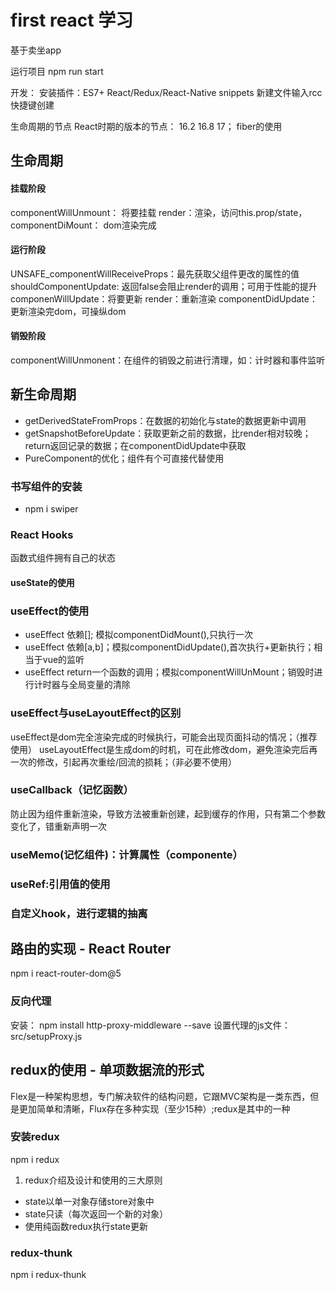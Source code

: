 # first react 学习

基于卖坐app

运行项目
npm run start

开发：
安装插件：ES7+ React/Redux/React-Native snippets
新建文件输入rcc快捷键创建

生命周期的节点
React时期的版本的节点： 16.2 16.8 17；
fiber的使用

## 生命周期

#### 挂载阶段

componentWillUnmount： 将要挂载
render：渲染，访问this.prop/state，
componentDiMount： dom渲染完成

#### 运行阶段

UNSAFE_componentWillReceiveProps：最先获取父组件更改的属性的值
shouldComponentUpdate: 返回false会阻止render的调用；可用于性能的提升
componenWillUpdate：将要更新
render：重新渲染
componentDidUpdate：更新渲染完dom，可操纵dom

#### 销毁阶段

componentWillUnmonent：在组件的销毁之前进行清理，如：计时器和事件监听

## 新生命周期

- getDerivedStateFromProps：在数据的初始化与state的数据更新中调用
- getSnapshotBeforeUpdate：获取更新之前的数据，比render相对较晚；return返回记录的数据；在componentDidUpdate中获取
- PureComponent的优化；组件有个可直接代替使用

### 书写组件的安装

- npm i swiper

### React Hooks

函数式组件拥有自己的状态

#### useState的使用

### useEffect的使用

- useEffect 依赖[]; 模拟componentDidMount(),只执行一次
- useEffect 依赖[a,b]；模拟componentDidUpdate(),首次执行+更新执行；相当于vue的监听
- useEffect return一个函数的调用；模拟componentWillUnMount；销毁时进行计时器与全局变量的清除

### useEffect与useLayoutEffect的区别

useEffect是dom完全渲染完成的时候执行，可能会出现页面抖动的情况；（推荐使用）
useLayoutEffect是生成dom的时机，可在此修改dom，避免渲染完后再一次的修改，引起再次重绘/回流的损耗；（非必要不使用）

### useCallback（记忆函数）

防止因为组件重新渲染，导致方法被重新创建，起到缓存的作用，只有第二个参数变化了，错重新声明一次

### useMemo(记忆组件)：计算属性（componente）

### useRef:引用值的使用

### 自定义hook，进行逻辑的抽离

## 路由的实现 - React Router

npm i react-router-dom@5

### 反向代理

安装：
npm install http-proxy-middleware --save
设置代理的js文件：src/setupProxy.js

## redux的使用 - 单项数据流的形式

Flex是一种架构思想，专门解决软件的结构问题，它跟MVC架构是一类东西，但是更加简单和清晰，Flux存在多种实现（至少15种）;redux是其中的一种

### 安装redux

npm i redux

1. redux介绍及设计和使用的三大原则

- state以单一对象存储store对象中
- state只读（每次返回一个新的对象）
- 使用纯函数redux执行state更新

### redux-thunk

npm i redux-thunk
